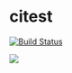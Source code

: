 # citest

[![Build Status](https://ci.annhe.net/api/badges/annProg/citest/status.svg)](https://ci.annhe.net/annProg/citest)

![](https://github.com/annProg/citest/workflows/.github/workflows/main.yml/badge.svg)
